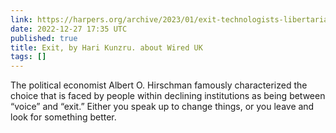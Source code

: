 ```yaml
---
link: https://harpers.org/archive/2023/01/exit-technologists-libertarianism/
date: 2022-12-27 17:35 UTC
published: true
title: Exit, by Hari Kunzru. about Wired UK
tags: []
---
```


The political economist Albert O. Hirschman famously characterized the choice that is faced by people within declining institutions as being between “voice” and “exit.” Either you speak up to change things, or you leave and look for something better.
